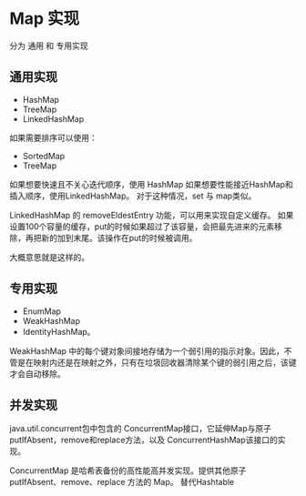 # Map 实现

分为 通用 和 专用实现

## 通用实现
* HashMap
* TreeMap
* LinkedHashMap

如果需要排序可以使用：
* SortedMap
* TreeMap

如果想要快速且不关心迭代顺序，使用 HashMap
如果想要性能接近HashMap和插入顺序，使用LinkedHashMap。
对于这种情况，set 与 map类似。

LinkedHashMap 的 removeEldestEntry 功能，可以用来实现自定义缓存。
如果 设置100个容量的缓存，put的时候如果超过了该容量，会把最先进来的元素移除，再把新的加到末尾。该操作在put的时候被调用。

大概意思就是这样的。

## 专用实现
* EnumMap
* WeakHashMap
* IdentityHashMap。


WeakHashMap 中的每个键对象间接地存储为一个弱引用的指示对象。因此，不管是在映射内还是在映射之外，只有在垃圾回收器清除某个键的弱引用之后，该键才会自动移除。 


## 并发实现
java.util.concurrent包中包含的 ConcurrentMap接口，它延伸Map与原子putIfAbsent，remove和replace方法，以及 ConcurrentHashMap该接口的实现。

ConcurrentMap 是哈希表备份的高性能高并发实现。提供其他原子 putIfAbsent、remove、replace 方法的 Map。 替代Hashtable